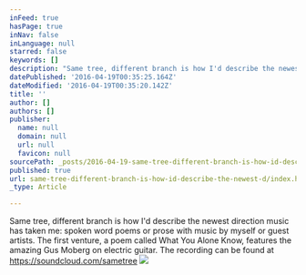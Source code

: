 ```yaml
---
inFeed: true
hasPage: true
inNav: false
inLanguage: null
starred: false
keywords: []
description: "Same tree, different branch is how I'd describe the newest direction music has taken me: spoken word poems or prose with music by myself or guest artists. The first venture, a poem called What You Alone Know, features the amazing Gus Moberg on electric guitar. The recording can be found at https://soundcloud.com/sametree"
datePublished: '2016-04-19T00:35:25.164Z'
dateModified: '2016-04-19T00:35:20.142Z'
title: ''
author: []
authors: []
publisher:
  name: null
  domain: null
  url: null
  favicon: null
sourcePath: _posts/2016-04-19-same-tree-different-branch-is-how-id-describe-the-newest-d.md
published: true
url: same-tree-different-branch-is-how-id-describe-the-newest-d/index.html
_type: Article

---
```

Same tree, different branch is how I'd describe the newest direction music has taken me: spoken word poems or prose with music by myself or guest artists. The first venture, a poem called What You Alone Know, features the amazing Gus Moberg on electric guitar. The recording can be found at https://soundcloud.com/sametree
![](https://the-grid-user-content.s3-us-west-2.amazonaws.com/c599cb29-ce4a-4e4f-89dd-4ba4962d6ee5.jpg)